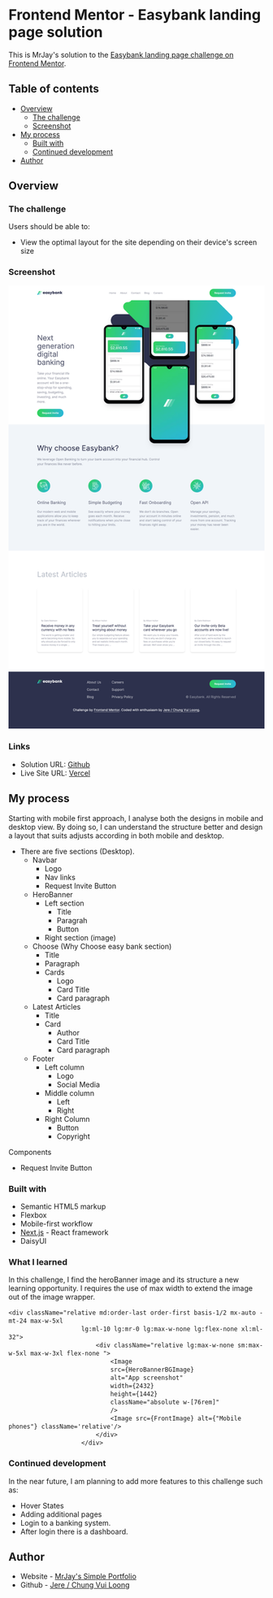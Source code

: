 # Frontend Mentor - Easybank landing page solution

This is MrJay's solution to the [Easybank landing page challenge on Frontend Mentor](https://www.frontendmentor.io/challenges/easybank-landing-page-WaUhkoDN).

## Table of contents

- [Overview](#overview)
  - [The challenge](#the-challenge)
  - [Screenshot](#screenshot)
- [My process](#my-process)
  - [Built with](#built-with)
  - [Continued development](#continued-development)
- [Author](#author)

## Overview

### The challenge

Users should be able to:

- View the optimal layout for the site depending on their device's screen size

### Screenshot

![Screenshot](./src/app/assets/screenshot/screenshot.png)

### Links

- Solution URL: [Github](https://github.com/chungvuiloong/easybank-landing-page)
- Live Site URL: [Vercel](https://mrjays-easybank-landing-page.vercel.app/)

## My process
Starting with mobile first approach, I analyse both the designs in mobile and desktop view. By doing so, I can understand the structure better and design a layout that suits adjusts according in both mobile and desktop.

- There are five sections (Desktop).
    - Navbar
      - Logo
      - Nav links
      - Request Invite Button
    - HeroBanner
      - Left section
        - Title
        - Paragrah
        - Button
      - Right section (image)
    - Choose (Why Choose easy bank section)
      - Title
      - Paragraph
      - Cards
        - Logo
        - Card Title
        - Card paragraph
    - Latest Articles 
      - Title
      - Card
        - Author
        - Card Title
        - Card paragraph
    - Footer
      - Left column 
        - Logo
        - Social Media
      - Middle column
        - Left
        - Right
      - Right Column
        - Button
        - Copyright

Components
- Request Invite Button

### Built with

- Semantic HTML5 markup
- Flexbox
- Mobile-first workflow
- [Next.js](https://nextjs.org/) - React framework
- DaisyUI

### What I learned

In this challenge, I find the heroBanner image and its structure a new learning opportunity. I requires the use of max width to extend the image out of the image wrapper.

```
<div className="relative md:order-last order-first basis-1/2 mx-auto -mt-24 max-w-5xl 
                    lg:ml-10 lg:mr-0 lg:max-w-none lg:flex-none xl:ml-32">
                        <div className="relative lg:max-w-none sm:max-w-5xl max-w-3xl flex-none ">
                            <Image
                            src={HeroBannerBGImage}
                            alt="App screenshot"
                            width={2432}
                            height={1442}
                            className="absolute w-[76rem]"
                            />
                            <Image src={FrontImage} alt={"Mobile phones"} className='relative'/>
                        </div>
                    </div>

```

### Continued development

In the near future, I am planning to add more features to this challenge such as:
- Hover States
- Adding additional pages
- Login to a banking system.
- After login there is a dashboard.

## Author

- Website - [MrJay's Simple Portfolio](https://mrjays-simple-portfolio.vercel.app/)
- Github - [Jere / Chung Vui Loong](https://github.com/chungvuiloong)
